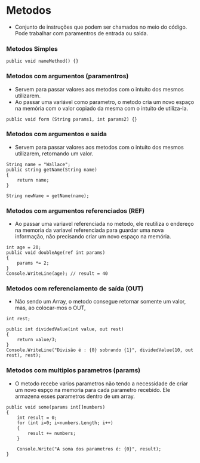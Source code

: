 # Metodos

* Conjunto de instruções que podem ser chamados no meio do código. Pode trabalhar com paramentros de entrada ou saida.

### Metodos Simples
``` 
public void nameMethod() {}
```
### Metodos com argumentos (paramentros)

* Servem para passar valores aos metodos com o intuito dos mesmos utilizarem.
* Ao passar uma variável como parametro, o metodo cria um novo espaço na memória com o valor  copiado da mesma com o intuito de utiliza-la.

```
public void form (String params1, int params2) {}
```

### Metodos com argumentos e saida

* Servem para passar valores aos metodos com o intuito dos mesmos utilizarem, retornando um valor.

```
String name = "Wallace";
public string getName(String name) 
{
    return name;
}

String newName = getName(name);
```

### Metodos com argumentos referenciados (REF)

* Ao passar uma variavel referenciada no metodo, ele reutiliza o endereço na memoria da variavel referenciada para guardar uma nova informação, não precisando criar um novo espaço na memória.

```
int age = 20;
public void doubleAge(ref int params) 
{
    params *= 2;
}
Console.WriteLine(age); // result = 40

```

### Metodos com referenciamento de saída (OUT)

* Não sendo um Array, o metodo consegue retornar somente um valor, mas, ao colocar-mos o OUT, 

```
int rest;

public int dividedValue(int value, out rest) 
{
    return value/3;
}
Console.WriteLine("Divisão é : {0} sobrando {1}", dividedValue(10, out rest), rest);

```

### Metodos com multiplos parametros (params)

* O metodo recebe varios parametros não tendo a necessidade de criar um novo espço na memoria para cada parametro recebido. Ele armazena esses parametros dentro de um array.

```
public void some(params int[]numbers) 
{
    int result = 0;
    for (int i=0; i<numbers.Length; i++)
    {
        result += numbers;
    }

    Console.Write("A soma dos parametros é: {0}", result);
}


```